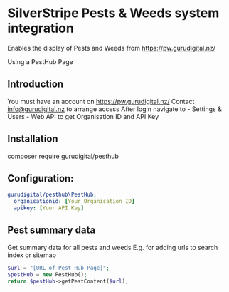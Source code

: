 # SilverStripe Pests & Weeds system integration

Enables the display of Pests and Weeds from https://pw.gurudigital.nz/ 

Using a PestHub Page

## Introduction

You must have an account on https://pw.gurudigital.nz/
Contact info@gurudigital.nz to arrange access
After login navigate to - Settings & Users - Web API
to get Organisation ID and API Key 

## Installation

composer require gurudigital/pesthub

## Configuration:
```yml
gurudigital/pesthub\PestHub:
  organisationid: [Your Organisation ID]
  apikey: [Your API Key]
```

## Pest summary data

Get summary data for all pests and weeds 
E.g. for adding urls to search index or sitemap

```php
$url = "[URL of Pest Hub Page]";
$pestHub = new PestHub();
return $pestHub->getPestContent($url);
```